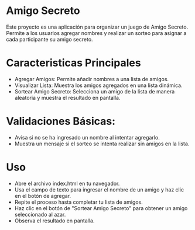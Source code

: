 # Amigo Secreto
Este proyecto es una aplicación para organizar un juego de Amigo Secreto.
Permite a los usuarios agregar nombres y realizar un sorteo para asignar a cada participante su amigo secreto.


# Caracteristicas Principales

* Agregar Amigos: Permite añadir nombres a una lista de amigos.
* Visualizar Lista: Muestra los amigos agregados en una lista dinámica.
* Sortear Amigo Secreto: Selecciona un amigo de la lista de manera aleatoria y muestra el resultado en pantalla.
  
# Validaciones Básicas:
* Avisa si no se ha ingresado un nombre al intentar agregarlo.
* Muestra un mensaje si el sorteo se intenta realizar sin amigos en la lista.

# Uso

* Abre el archivo index.html en tu navegador.
* Usa el campo de texto para ingresar el nombre de un amigo y haz clic en el botón de agregar.
* Repite el proceso hasta completar tu lista de amigos.
* Haz clic en el botón de "Sortear Amigo Secreto" para obtener un amigo seleccionado al azar.
* Observa el resultado en pantalla.
